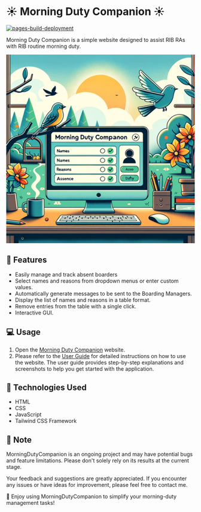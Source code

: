 # ☀️ Morning Duty Companion ☀️

[![pages-build-deployment](https://github.com/Yufannnn/MorningDutyCompanion/actions/workflows/pages/pages-build-deployment/badge.svg)](https://github.com/Yufannnn/MorningDutyCompanion/actions/workflows/pages/pages-build-deployment)

Morning Duty Companion is a simple website designed to assist RIB RAs with RIB routine morning duty.

![Morning Duty Companion](Morning.png)

## 🚀 **Features**

- Easily manage and track absent boarders
- Select names and reasons from dropdown menus or enter custom values.
- Automatically generate messages to be sent to the Boarding Managers.
- Display the list of names and reasons in a table format.
- Remove entries from the table with a single click.
- Interactive GUI.

## 💻 **Usage**

1. Open the [Morning Duty Companion](https://mdc.zyf.ninja/) website.
2. Please refer to the [User Guide](https://yufannnn.github.io/Morning-Duty-Companion/) for detailed instructions on how to use the website. The user guide provides step-by-step explanations and screenshots to help you get started with the application.

## 🔧 **Technologies Used**

- HTML
- CSS
- JavaScript
- Tailwind CSS Framework

## 📝 **Note**

MorningDutyCompanion is an ongoing project and may have potential bugs and feature limitations. Please don't solely rely on its results at the current stage.

Your feedback and suggestions are greatly appreciated. If you encounter any issues or have ideas for improvement, please feel free to contact me.

🎉 Enjoy using MorningDutyCompanion to simplify your morning-duty management tasks!
